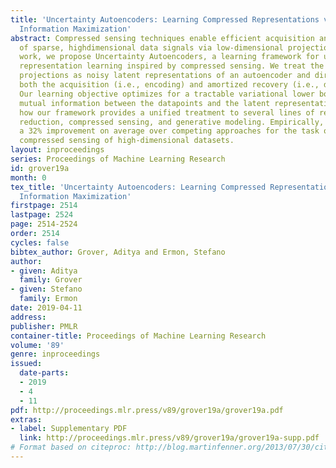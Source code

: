 ```yaml
---
title: 'Uncertainty Autoencoders: Learning Compressed Representations via Variational
  Information Maximization'
abstract: Compressed sensing techniques enable efficient acquisition and recovery
  of sparse, highdimensional data signals via low-dimensional projections. In this
  work, we propose Uncertainty Autoencoders, a learning framework for unsupervised
  representation learning inspired by compressed sensing. We treat the low-dimensional
  projections as noisy latent representations of an autoencoder and directly learn
  both the acquisition (i.e., encoding) and amortized recovery (i.e., decoding) procedures.
  Our learning objective optimizes for a tractable variational lower bound to the
  mutual information between the datapoints and the latent representations. We show
  how our framework provides a unified treatment to several lines of research in dimensionality
  reduction, compressed sensing, and generative modeling. Empirically, we demonstrate
  a 32% improvement on average over competing approaches for the task of statistical
  compressed sensing of high-dimensional datasets.
layout: inproceedings
series: Proceedings of Machine Learning Research
id: grover19a
month: 0
tex_title: 'Uncertainty Autoencoders: Learning Compressed Representations via Variational
  Information Maximization'
firstpage: 2514
lastpage: 2524
page: 2514-2524
order: 2514
cycles: false
bibtex_author: Grover, Aditya and Ermon, Stefano
author:
- given: Aditya
  family: Grover
- given: Stefano
  family: Ermon
date: 2019-04-11
address: 
publisher: PMLR
container-title: Proceedings of Machine Learning Research
volume: '89'
genre: inproceedings
issued:
  date-parts:
  - 2019
  - 4
  - 11
pdf: http://proceedings.mlr.press/v89/grover19a/grover19a.pdf
extras:
- label: Supplementary PDF
  link: http://proceedings.mlr.press/v89/grover19a/grover19a-supp.pdf
# Format based on citeproc: http://blog.martinfenner.org/2013/07/30/citeproc-yaml-for-bibliographies/
---
```

